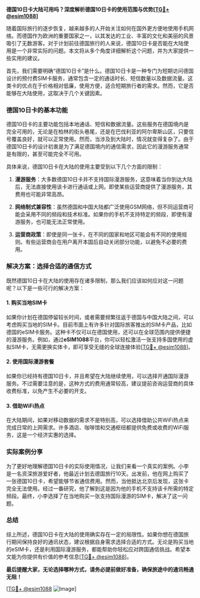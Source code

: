 **德国10日卡大陆可用吗？深度解析德国10日卡的使用范围与优势[[TG💪+ @esim1088](https://t.me/s/esim1088)]**

随着国际旅行的逐步恢复，越来越多的人开始关注如何在国外更方便地使用手机网络。而德国作为欧洲的重要国家之一，以其发达的工业、丰富的文化和美丽的风景吸引了无数游客。对于计划前往德国旅行的人来说，德国10日卡是否能在大陆使用是一个非常实际的问题。本文将从多个角度详细解析这个问题，并为大家提供一些实用的建议。

首先，我们需要明确“德国10日卡”是什么。德国10日卡是一种专门为短期访问德国设计的预付费SIM卡服务，通常包含一定的通话时长、短信数量以及数据流量。这类卡的优点在于价格相对低廉，使用方便，适合短期旅行者的需求。然而，它是否能够在大陆使用，这取决于几个关键因素。

### 德国10日卡的基本功能

德国10日卡的主要功能包括本地通话、短信和数据流量。这些服务在德国境内是完全可用的，无论是在柏林的街头巷尾，还是在巴伐利亚的阿尔卑斯山区，只要信号覆盖良好，就可以正常使用。然而，当涉及到大陆时，情况就变得复杂了。由于德国10日卡的设计初衷是为了满足德国境内的通信需求，因此它的漫游服务通常是有限的，甚至可能完全不可用。

具体来说，德国10日卡在大陆的使用主要受到以下几个方面的限制：

1. **漫游服务**：大多数德国10日卡并不支持国际漫游服务，这意味着当你到达大陆后，无法直接使用该卡进行通话或上网。即使某些运营商提供了漫游服务，其费用也可能非常高昂。
   
2. **网络制式兼容性**：虽然德国和中国大陆都广泛使用GSM网络，但不同运营商可能会采用不同的频段和技术标准。如果你的手机不支持特定的频段，即使有漫游服务，也可能无法正常使用。

3. **运营商政策**：即使是同一张卡，在不同的国家和地区可能会有不同的使用规则。有些运营商会在用户离开本国后自动关闭部分功能，以避免不必要的费用。

### 解决方案：选择合适的通信方式

既然德国10日卡在大陆的使用存在诸多限制，那么我们应该如何应对这一问题呢？以下是一些可行的解决方案：

#### 1. 购买当地SIM卡
如果你计划在德国停留较长时间，或者需要频繁往返于德国与中国大陆之间，可以考虑购买当地的SIM卡。目前市面上有许多针对国际旅客推出的SIM卡产品，比如德国的eSIM卡服务。这种卡不仅可以在德国使用，还可以在全球范围内提供便捷的漫游服务。例如，通过**eSIM1088**平台，你可以轻松激活一张支持多国使用的虚拟SIM卡，无需更换实体卡，即可享受无缝的全球连接体验[[TG💪+ @esim1088](https://t.me/s/esim1088)]。

#### 2. 使用国际漫游套餐
如果你已经持有德国10日卡，并且希望在大陆继续使用，可以选择开通国际漫游服务。不过需要注意的是，这种方式的费用通常较高，建议提前咨询运营商的具体收费标准，以免产生不必要的开支。

#### 3. 借助WiFi热点
在大陆期间，如果对移动数据的需求不是特别高，可以选择借助公共WiFi热点来完成日常的上网需求。许多酒店、咖啡馆和交通枢纽都提供免费或收费的WiFi服务，这是一个经济实惠的选择。

### 实际案例分享

为了更好地理解德国10日卡的实际使用情况，让我们来看一个真实的案例。小李是一名资深旅游爱好者，他最近计划去德国旅行10天。出发前，他在网上购买了一张德国10日卡，希望能够节省通信费用。然而，当他抵达北京后发现，这张卡完全无法使用。经过一番研究，他了解到这是因为他的手机不支持该卡所需的特定频段。最终，小李选择了在当地购买一张支持国际漫游的SIM卡，解决了这一问题。

### 总结

综上所述，德国10日卡在大陆的使用确实存在一定的局限性。如果你想在德国旅行期间保持良好的通讯状态，建议根据自身需求选择合适的方式。无论是购买当地的eSIM卡，还是利用国际漫游服务，都能帮助你轻松应对跨国通信挑战。希望本文能为你提供有价值的参考信息[[TG💪+ @esim1088](https://t.me/s/esim1088)]。

**最后提醒大家，无论选择哪种方式，请务必提前做好准备，确保旅途中的通讯畅通无阻！**

[[TG💪+ @esim1088](https://t.me/s/esim1088) ![Image](https://i.postimg.cc/4NQfJmqS/Snipaste-2025-05-13-00-14-12.png)]